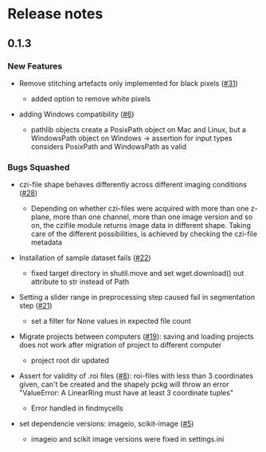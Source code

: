 # Release notes

<!-- do not remove -->

## 0.1.3

### New Features

- Remove stitching artefacts only implemented for black pixels ([#31](https://github.com/Defense-Circuits-Lab/findmycells/issues/31))
  - added option to remove white pixels

- adding Windows compatibility ([#6](https://github.com/Defense-Circuits-Lab/findmycells/issues/6))
  - pathlib objects create a PosixPath object on Mac and Linux, but a WindowsPath object on Windows -> assertion for input types considers PosixPath and WindowsPath as valid

### Bugs Squashed

- czi-file shape behaves differently across different imaging conditions ([#28](https://github.com/Defense-Circuits-Lab/findmycells/issues/28))
  - Depending on whether czi-files were acquired with more than one z-plane, more than one channel, more than one image version and so on, the czifile module returns image data in different shape. Taking care of the different possibilities, is achieved by checking the czi-file metadata

- Installation of sample dataset fails ([#22](https://github.com/Defense-Circuits-Lab/findmycells/issues/22))
  - fixed target directory in shutil.move and set wget.download() out attribute to str instead of Path

- Setting a slider range in preprocessing step caused fail in segmentation step ([#21](https://github.com/Defense-Circuits-Lab/findmycells/issues/21))
  - set a filter for None values in expected file count

- Migrate projects between computers ([#19](https://github.com/Defense-Circuits-Lab/findmycells/issues/19)): saving and loading projects does not work after migration of project to different computer
  - project root dir updated

- Assert for validity of .roi files ([#8](https://github.com/Defense-Circuits-Lab/findmycells/issues/8)): roi-files with less than 3 coordinates given, can't be created and the shapely pckg will throw an error "ValueError: A LinearRing must have at least 3 coordinate tuples"
  - Error handled in findmycells

- set dependencie versions: imageio, scikit-image ([#5](https://github.com/Defense-Circuits-Lab/findmycells/issues/5))
  - imageio and scikit image versions were fixed in settings.ini
